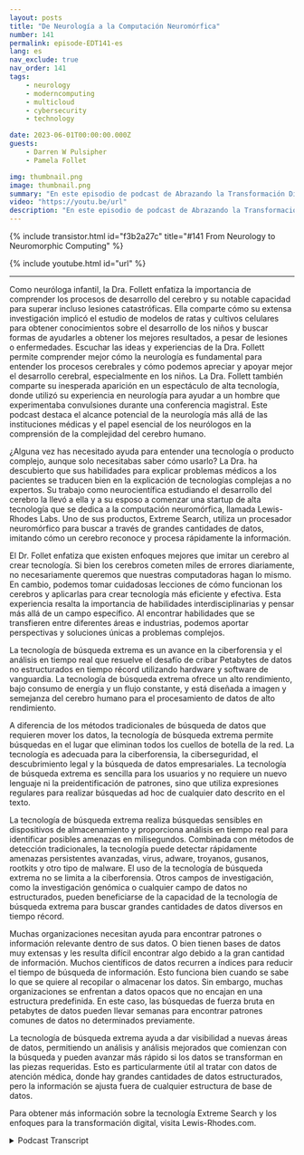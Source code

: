 ```yaml
---
layout: posts
title: "De Neurología a la Computación Neuromórfica"
number: 141
permalink: episode-EDT141-es
lang: es
nav_exclude: true
nav_order: 141
tags:
    - neurology
    - moderncomputing
    - multicloud
    - cybersecurity
    - technology

date: 2023-06-01T00:00:00.000Z
guests:
    - Darren W Pulsipher
    - Pamela Follet

img: thumbnail.png
image: thumbnail.png
summary: "En este episodio de podcast de Abrazando la Transformación Digital, la Dra. Pamela Follett, una neuróloga y co-fundadora de Lewis Rhodes Labs, comparte su experiencia y conocimiento en el campo de la neurología, específicamente en cuanto a la investigación sobre el desarrollo del cerebro en la primera infancia."
video: "https://youtu.be/url"
description: "En este episodio de podcast de Abrazando la Transformación Digital, la Dra. Pamela Follett, una neuróloga y co-fundadora de Lewis Rhodes Labs, comparte su experiencia y conocimiento en el campo de la neurología, específicamente en cuanto a la investigación sobre el desarrollo del cerebro en la primera infancia."
---
```


<div>
{% include transistor.html id="f3b2a27c" title="#141 From Neurology to Neuromorphic Computing" %}

{% include youtube.html id="url" %}
</div>

---

Como neuróloga infantil, la Dra. Follett enfatiza la importancia de comprender los procesos de desarrollo del cerebro y su notable capacidad para superar incluso lesiones catastróficas. Ella comparte cómo su extensa investigación implicó el estudio de modelos de ratas y cultivos celulares para obtener conocimientos sobre el desarrollo de los niños y buscar formas de ayudarles a obtener los mejores resultados, a pesar de lesiones o enfermedades. Escuchar las ideas y experiencias de la Dra. Follett permite comprender mejor cómo la neurología es fundamental para entender los procesos cerebrales y cómo podemos apreciar y apoyar mejor el desarrollo cerebral, especialmente en los niños. La Dra. Follett también comparte su inesperada aparición en un espectáculo de alta tecnología, donde utilizó su experiencia en neurología para ayudar a un hombre que experimentaba convulsiones durante una conferencia magistral. Este podcast destaca el alcance potencial de la neurología más allá de las instituciones médicas y el papel esencial de los neurólogos en la comprensión de la complejidad del cerebro humano.

¿Alguna vez has necesitado ayuda para entender una tecnología o producto complejo, aunque solo necesitabas saber cómo usarlo? La Dra. ha descubierto que sus habilidades para explicar problemas médicos a los pacientes se traducen bien en la explicación de tecnologías complejas a no expertos. Su trabajo como neurocientífica estudiando el desarrollo del cerebro la llevó a ella y a su esposo a comenzar una startup de alta tecnología que se dedica a la computación neuromórfica, llamada Lewis-Rhodes Labs. Uno de sus productos, Extreme Search, utiliza un procesador neuromórfico para buscar a través de grandes cantidades de datos, imitando cómo un cerebro reconoce y procesa rápidamente la información.

El Dr. Follet enfatiza que existen enfoques mejores que imitar un cerebro al crear tecnología. Si bien los cerebros cometen miles de errores diariamente, no necesariamente queremos que nuestras computadoras hagan lo mismo. En cambio, podemos tomar cuidadosas lecciones de cómo funcionan los cerebros y aplicarlas para crear tecnología más eficiente y efectiva. Esta experiencia resalta la importancia de habilidades interdisciplinarias y pensar más allá de un campo específico. Al encontrar habilidades que se transfieren entre diferentes áreas e industrias, podemos aportar perspectivas y soluciones únicas a problemas complejos.

La tecnología de búsqueda extrema es un avance en la ciberforensia y el análisis en tiempo real que resuelve el desafío de cribar Petabytes de datos no estructurados en tiempo récord utilizando hardware y software de vanguardia. La tecnología de búsqueda extrema ofrece un alto rendimiento, bajo consumo de energía y un flujo constante, y está diseñada a imagen y semejanza del cerebro humano para el procesamiento de datos de alto rendimiento.

A diferencia de los métodos tradicionales de búsqueda de datos que requieren mover los datos, la tecnología de búsqueda extrema permite búsquedas en el lugar que eliminan todos los cuellos de botella de la red. La tecnología es adecuada para la ciberforensia, la ciberseguridad, el descubrimiento legal y la búsqueda de datos empresariales. La tecnología de búsqueda extrema es sencilla para los usuarios y no requiere un nuevo lenguaje ni la preidentificación de patrones, sino que utiliza expresiones regulares para realizar búsquedas ad hoc de cualquier dato descrito en el texto.

La tecnología de búsqueda extrema realiza búsquedas sensibles en dispositivos de almacenamiento y proporciona análisis en tiempo real para identificar posibles amenazas en milisegundos. Combinada con métodos de detección tradicionales, la tecnología puede detectar rápidamente amenazas persistentes avanzadas, virus, adware, troyanos, gusanos, rootkits y otro tipo de malware. El uso de la tecnología de búsqueda extrema no se limita a la ciberforensia. Otros campos de investigación, como la investigación genómica o cualquier campo de datos no estructurados, pueden beneficiarse de la capacidad de la tecnología de búsqueda extrema para buscar grandes cantidades de datos diversos en tiempo récord.

Muchas organizaciones necesitan ayuda para encontrar patrones o información relevante dentro de sus datos. O bien tienen bases de datos muy extensas y les resulta difícil encontrar algo debido a la gran cantidad de información. Muchos científicos de datos recurren a índices para reducir el tiempo de búsqueda de información. Esto funciona bien cuando se sabe lo que se quiere al recopilar o almacenar los datos. Sin embargo, muchas organizaciones se enfrentan a datos opacos que no encajan en una estructura predefinida. En este caso, las búsquedas de fuerza bruta en petabytes de datos pueden llevar semanas para encontrar patrones comunes de datos no determinados previamente.

La tecnología de búsqueda extrema ayuda a dar visibilidad a nuevas áreas de datos, permitiendo un análisis y análisis mejorados que comienzan con la búsqueda y pueden avanzar más rápido si los datos se transforman en las piezas requeridas. Esto es particularmente útil al tratar con datos de atención médica, donde hay grandes cantidades de datos estructurados, pero la información se ajusta fuera de cualquier estructura de base de datos.

Para obtener más información sobre la tecnología Extreme Search y los enfoques para la transformación digital, visita Lewis-Rhodes.com.



<details>
<summary> Podcast Transcript </summary>

<p></p>

</details>
